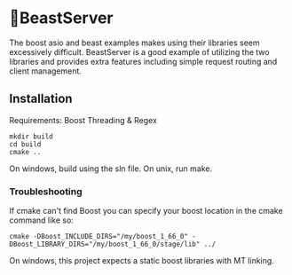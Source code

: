 # :japanese_ogre:BeastServer
The boost asio and beast examples makes using their libraries seem excessively difficult. BeastServer is a good example of utilizing
the two libraries and provides extra features including simple request routing and client management.

## Installation
Requirements: Boost Threading & Regex
```
mkdir build
cd build
cmake ..
```
On windows, build using the sln file.  On unix, run make.

### Troubleshooting
If cmake can't find Boost you can specify your boost location in the cmake command like so:
```
cmake -DBoost_INCLUDE_DIRS="/my/boost_1_66_0" -DBoost_LIBRARY_DIRS="/my/boost_1_66_0/stage/lib" ../
```

On windows, this project expects a static boost libraries with MT linking.
